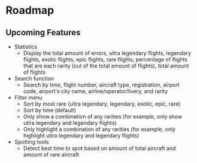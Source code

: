 # Roadmap
## Upcoming Features
- Statistics
  - Display the total amount of errors, ultra legendary flights, legendary flights, exotic flights, epic flights, rare flights, percentage of flights that are each rarity (out of the total amount of flights), total amount of flights
- Search function
  - Search by time, flight number, aircraft type, registration, airport code, airport's city name, airline/operator/livery, and rarity
- Filter menu
  - Sort by most rare (ultra legendary, legendary, exotic, epic, rare)
  - Sort by time (default)
  - Only show a combination of any rarities (for example, only show utlra legendary and legendary flights)
  - Only highlight a combination of any rarities (for example, only highlight utlra legendary and legendary flights)
- Spotting tools
  - Detect best time to spot based on amount of total aircraft and amount of rare aircraft

